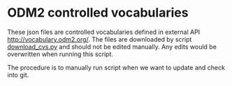 # ODM2 controlled vocabularies

These json files are controlled vocabularies defined in external API http://vocabulary.odm2.org/. The files are downloaded by script [download_cvs.py](../download_cvs.py) and should not be edited manually. Any edits would be overwritten when running this script.

The procedure is to manually run script when we want to update and check into git.